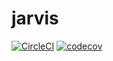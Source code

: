 # jarvis

[![CircleCI](https://circleci.com/gh/AlexMikhalochkin/jarvis-kotlin/tree/main.svg?style=svg)](https://circleci.com/gh/AlexMikhalochkin/jarvis-kotlin/tree/main)
[![codecov](https://codecov.io/gh/AlexMikhalochkin/jarvis/branch/main/graph/badge.svg?token=7K8Q0Y1IOZ)](https://codecov.io/gh/AlexMikhalochkin/jarvis)